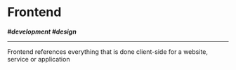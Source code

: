 # Frontend

***\#development \#design***

---

Frontend references everything that is done client-side for a website, service or application
